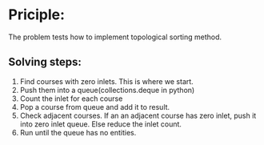 # Priciple:
The problem tests how to implement topological sorting method.

## Solving steps:
1. Find courses with zero inlets. This is where we start.
2. Push them into a queue(collections.deque in python)
3. Count the inlet for each course
4. Pop a course from queue and add it to result.
5. Check adjacent courses. If an an adjacent course has zero inlet, push it into zero inlet queue. Else reduce the inlet count.
6. Run until the queue has no entities.

